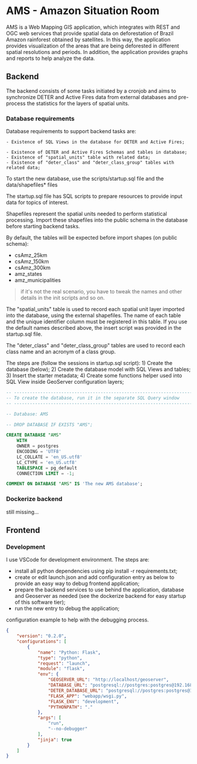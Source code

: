 # AMS - Amazon Situation Room

AMS is a Web Mapping GIS application, which integrates with REST and OGC web services that provide spatial data on deforestation of Brazil Amazon rainforest obtained by satellites. In this way, the application provides visualization of the areas that are being deforested in different spatial resolutions and periods. In addition, the application provides graphs and reports to help analyze the data.

## Backend

The backend consists of some tasks initiated by a cronjob and aims to synchronize DETER and Active Fires data from external databases and pre-process the statistics for the layers of spatial units.

### Database requirements

Database requirements to support backend tasks are:

    - Existence of SQL Views in the database for DETER and Active Fires;

    - Existence of DETER and Active Fires Schemas and tables in database;
    - Existence of "spatial_units" table with related data;
    - Existence of "deter_class" and "deter_class_group" tables with related data;

To start the new database, use the scripts/startup.sql file and the data/shapefiles* files

The startup.sql file has SQL scripts to prepare resources to provide input data for topics of interest.

Shapefiles represent the spatial units needed to perform statistical processing. Import these shapefiles into the public schema in the database before starting backend tasks.

By default, the tables will be expected before import shapes (on public schema):
 - csAmz_25km
 - csAmz_150km
 - csAmz_300km
 - amz_states
 - amz_municipalities

 > if it's not the real scenario, you have to tweak the names and other details in the init scripts and so on.

The "spatial_units" table is used to record each spatial unit layer imported into the database, using the external shapefiles. The name of each table and the unique identifier column must be registered in this table. If you use the default names described above, the insert script was provided in the startup.sql file.

The "deter_class" and "deter_class_group" tables are used to record each class name and an acronym of a class group.

The steps are (follow the sessions in startup.sql script):
    1) Create the database (below);
    2) Create the database model with SQL Views and tables;
    3) Insert the starter metadata;
    4) Create some functions helper used into SQL View inside GeoServer configuration layers;
    
```sql
-- -------------------------------------------------------------------------
-- To create the database, run it in the separate SQL Query window
-- -------------------------------------------------------------------------

-- Database: AMS

-- DROP DATABASE IF EXISTS "AMS";

CREATE DATABASE "AMS"
    WITH 
    OWNER = postgres
    ENCODING = 'UTF8'
    LC_COLLATE = 'en_US.utf8'
    LC_CTYPE = 'en_US.utf8'
    TABLESPACE = pg_default
    CONNECTION LIMIT = -1;

COMMENT ON DATABASE "AMS" IS 'The new AMS database';
```

### Dockerize backend

still missing...

## Frontend

### Development

I use VSCode for development environment. The steps are:

   - install all python dependencies using pip install -r requirements.txt;
   - create or edit launch.json and add configuration entry as below to provide an easy way to debug frontend application;
   - prepare the backend services to use behind the application, database and Geoserver as needed (see the dockerize backend for easy startup of this software tier);
   - run the new entry to debug the application;

configuration example to help with the debugging process.
```json
{
    "version": "0.2.0",
    "configurations": [
        {
            "name": "Python: Flask",
            "type": "python",
            "request": "launch",
            "module": "flask",
            "env": {
                "GEOSERVER_URL": "http://localhost/geoserver",
                "DATABASE_URL": "postgresql://postgres:postgres@192.168.15.49:5444/AMS",
                "DETER_DATABASE_URL": "postgresql://postgres:postgres@192.168.15.49:5444/DETERB",
                "FLASK_APP": "webapp/wsgi.py",
                "FLASK_ENV": "development",
                "PYTHONPATH": "."
            },
            "args": [
                "run",
                "--no-debugger"
            ],
            "jinja": true
        }
    ]
}
```